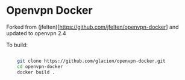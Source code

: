 # Openvpn Docker

Forked from (jfelten)[https://github.com/jfelten/openvpn-docker] and updated to openvpn 2.4

To build:

```bash

	git clone https://github.com/glacion/openvpn-docker.git
	cd openvpn-docker
	docker build .

```
